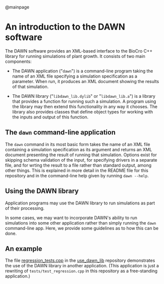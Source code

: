 @mainpage

# An introduction to the DAWN software

The DAWN software provides an XML-based interface to the BioCro C++
library for running simulations of plant growth.  It consists of two main components:

* The DAWN application ("`dawn`") is a command-line program taking the
  name of an XML file specifying a simulation specification as a
  parameter.  When run, it produces an XML document showing the
  results of that simulation.

* The DAWN library ("`libdawn_lib.dylib`" or "`libdawn_lib.a`") is a
  library that provides a function for running such a simulation.  A
  program using the library may then extend this functionality in any
  way it chooses.  The library also provides classes that define
  object types for working with the inputs and output of this
  function.

## The `dawn` command-line application

The `dawn` command in its most basic form takes the name of an XML
file containing a simulation specification as its argument and returns
an XML document presenting the result of running that simulation.
Options exist for skipping schema validation of the input, for
specifying drivers in a separate file, and for wrting the result to a
file rather than standard output, among other things.  This is
explained in more detail in the README file for this repository and in
the command-line help given by running `dawn --help`.

## Using the DAWN library

Application programs may use the DAWN library to run simulations as part of their processing.

In some cases, we may want to incorporate DAWN's ability to run
simulations into some other application rather than simply running the
`dawn` command-line app.  Here, we provide some guidelines as to how
this can be done.

## An example

The file
[regression_tests.cpp](https://github.com/gsrohde/use_dawn_lib/blob/master/regression_tests.cpp)
in the [use_dawn_lib](https://github.com/gsrohde/use_dawn_lib)
repository demonstrates the use of the DAWN library in another
application.  (This application is just a rewriting of
`tests/test_regression.cpp` in this repository as a free-standing
application.)